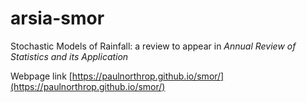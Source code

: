 # arsia-smor

Stochastic Models of Rainfall: a review to appear in *Annual Review of Statistics and its Application*

Webpage link [https://paulnorthrop.github.io/smor/](https://paulnorthrop.github.io/smor/)
